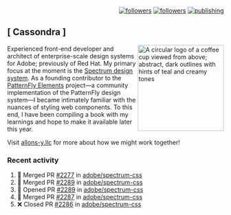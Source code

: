 <p align="right"><a rel="me" href="https://front-end.social/@castastrophe">
    <img alt="followers" title="Follow me on Mastodon" src="https://img.shields.io/mastodon/follow/109297102751309835?domain=https%3A%2F%2Ffront-end.social&label=Follow&logo=mastodon&logoColor=white&style=for-the-badge&labelColor=008080&color=006969"/></a>
  <a href="https://codepen.io/castastrophe/">
    <img alt="followers" title="Follow me on CodePen" src="https://img.shields.io/badge/16-1?color=640464&labelColor=7c007c&style=for-the-badge&logo=codepen&label=Follow"/></a>
<a href="https://castastrophe.medium.com/">
    <img alt="publishing" title="View articles on Medium" src="https://img.shields.io/badge/107-1?color=666&labelColor=444&label=subscribe&logo=medium&logoColor=white&style=for-the-badge"/></a>
</p>

## [&nbsp;Cassondra&nbsp;]

<img align="right" src="https://github-production-user-asset-6210df.s3.amazonaws.com/1840295/253016758-ba468774-1cd3-42c2-8f43-947b5eeb5edf.png" height="200" alt="A circular logo of a coffee cup viewed from above; abstract, dark outlines with hints of teal and creamy tones">

Experienced front-end developer and architect of enterprise-scale design systems for Adobe; previously of Red Hat. My primary focus at the moment is the [Spectrum design system](https://github.com/adobe/spectrum-css). As a founding contributor to the [PatternFly&nbsp;Elements](https://github.com/patternfly/patternfly-elements) project&mdash;a community implementation of the PatternFly design system&mdash;I became intimately familiar with the nuances of styling web components. To this end, I have been compiling a book with my learnings and hope to make it available later this year.

Visit [allons-y.llc](http://allons-y.llc/) for more about how we might work together!

### Recent activity

<!--START_SECTION:activity-->
1. 🎉 Merged PR [#2277](https://github.com/adobe/spectrum-css/pull/2277) in [adobe/spectrum-css](https://github.com/adobe/spectrum-css)
2. 🎉 Merged PR [#2289](https://github.com/adobe/spectrum-css/pull/2289) in [adobe/spectrum-css](https://github.com/adobe/spectrum-css)
3. 💪 Opened PR [#2289](https://github.com/adobe/spectrum-css/pull/2289) in [adobe/spectrum-css](https://github.com/adobe/spectrum-css)
4. 🎉 Merged PR [#2287](https://github.com/adobe/spectrum-css/pull/2287) in [adobe/spectrum-css](https://github.com/adobe/spectrum-css)
5. ❌ Closed PR [#2286](https://github.com/adobe/spectrum-css/pull/2286) in [adobe/spectrum-css](https://github.com/adobe/spectrum-css)
<!--END_SECTION:activity-->
